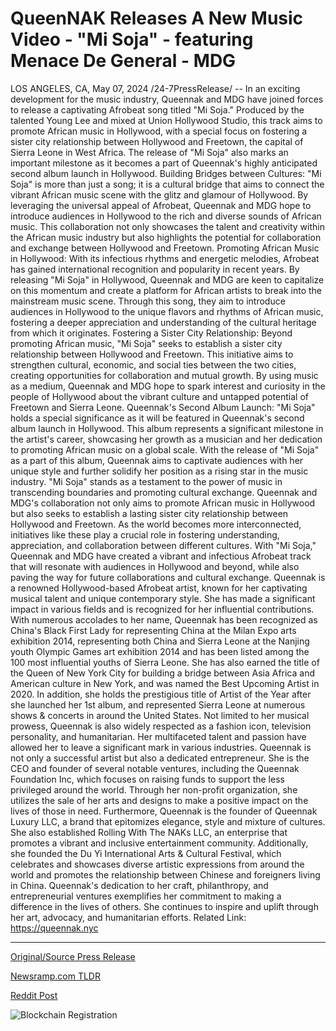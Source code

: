 # QueenNAK Releases A New Music Video - "Mi Soja" - featuring Menace De General - MDG

LOS ANGELES, CA, May 07, 2024 /24-7PressRelease/ -- In an exciting development for the music industry, Queennak and MDG have joined forces to release a captivating Afrobeat song titled "Mi Soja." Produced by the talented Young Lee and mixed at Union Hollywood Studio, this track aims to promote African music in Hollywood, with a special focus on fostering a sister city relationship between Hollywood and Freetown, the capital of Sierra Leone in West Africa. The release of "Mi Soja" also marks an important milestone as it becomes a part of Queennak's highly anticipated second album launch in Hollywood.  Building Bridges between Cultures: "Mi Soja" is more than just a song; it is a cultural bridge that aims to connect the vibrant African music scene with the glitz and glamour of Hollywood. By leveraging the universal appeal of Afrobeat, Queennak and MDG hope to introduce audiences in Hollywood to the rich and diverse sounds of African music. This collaboration not only showcases the talent and creativity within the African music industry but also highlights the potential for collaboration and exchange between Hollywood and Freetown.  Promoting African Music in Hollywood: With its infectious rhythms and energetic melodies, Afrobeat has gained international recognition and popularity in recent years. By releasing "Mi Soja" in Hollywood, Queennak and MDG are keen to capitalize on this momentum and create a platform for African artists to break into the mainstream music scene. Through this song, they aim to introduce audiences in Hollywood to the unique flavors and rhythms of African music, fostering a deeper appreciation and understanding of the cultural heritage from which it originates.  Fostering a Sister City Relationship: Beyond promoting African music, "Mi Soja" seeks to establish a sister city relationship between Hollywood and Freetown. This initiative aims to strengthen cultural, economic, and social ties between the two cities, creating opportunities for collaboration and mutual growth. By using music as a medium, Queennak and MDG hope to spark interest and curiosity in the people of Hollywood about the vibrant culture and untapped potential of Freetown and Sierra Leone.  Queennak's Second Album Launch: "Mi Soja" holds a special significance as it will be featured in Queennak's second album launch in Hollywood. This album represents a significant milestone in the artist's career, showcasing her growth as a musician and her dedication to promoting African music on a global scale. With the release of "Mi Soja" as a part of this album, Queennak aims to captivate audiences with her unique style and further solidify her position as a rising star in the music industry.  "Mi Soja" stands as a testament to the power of music in transcending boundaries and promoting cultural exchange. Queennak and MDG's collaboration not only aims to promote African music in Hollywood but also seeks to establish a lasting sister city relationship between Hollywood and Freetown. As the world becomes more interconnected, initiatives like these play a crucial role in fostering understanding, appreciation, and collaboration between different cultures. With "Mi Soja," Queennak and MDG have created a vibrant and infectious Afrobeat track that will resonate with audiences in Hollywood and beyond, while also paving the way for future collaborations and cultural exchange.  Queennak is a renowned Hollywood-based Afrobeat artist, known for her captivating musical talent and unique contemporary style. She has made a significant impact in various fields and is recognized for her influential contributions.  With numerous accolades to her name, Queennak has been recognized as China's Black First Lady for representing China at the Milan Expo arts exhibition 2014, representing both China and Sierra Leone at the Nanjing youth Olympic Games art exhibition 2014 and has been listed among the 100 most influential youths of Sierra Leone. She has also earned the title of the Queen of New York City for building a bridge between Asia Africa and American culture in New York, and was named the Best Upcoming Artist in 2020. In addition, she holds the prestigious title of Artist of the Year after she launched her 1st album, and represented Sierra Leone at numerous shows & concerts in around the United States.  Not limited to her musical prowess, Queennak is also widely respected as a fashion icon, television personality, and humanitarian. Her multifaceted talent and passion have allowed her to leave a significant mark in various industries.  Queennak is not only a successful artist but also a dedicated entrepreneur. She is the CEO and founder of several notable ventures, including the Queennak Foundation Inc, which focuses on raising funds to support the less privileged around the world. Through her non-profit organization, she utilizes the sale of her arts and designs to make a positive impact on the lives of those in need.  Furthermore, Queennak is the founder of Queennak Luxury LLC, a brand that epitomizes elegance, style and mixture of cultures. She also established Rolling With The NAKs LLC, an enterprise that promotes a vibrant and inclusive entertainment community. Additionally, she founded the Du Yi International Arts & Cultural Festival, which celebrates and showcases diverse artistic expressions from around the world and promotes the relationship between Chinese and foreigners living in China.  Queennak's dedication to her craft, philanthropy, and entrepreneurial ventures exemplifies her commitment to making a difference in the lives of others. She continues to inspire and uplift through her art, advocacy, and humanitarian efforts.  Related Link: https://queennak.nyc 

---

[Original/Source Press Release](https://newlive.24-7pressrelease.com/press-release/510679/queennak-releases-a-new-music-video-mi-soja-featuring-menace-de-general-mdg)
                    

[Newsramp.com TLDR](https://newsramp.com/curated-news/queennak-and-mdg-collaborate-to-release-mi-soja-afrobeat-song-in-hollywood/0bd05361974cab95b343333789aba970) 

 



[Reddit Post](https://www.reddit.com/r/newsramp/comments/1d3my68/queennak_and_mdg_collaborate_to_release_mi_soja/) 



![Blockchain Registration](https://cdn.newsramp.app/24-7PressRelease/qrcode/245/11/ovalgSdu.webp)